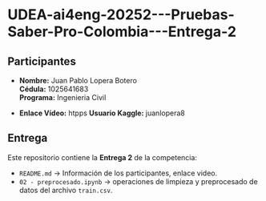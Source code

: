 # UDEA-ai4eng-20252---Pruebas-Saber-Pro-Colombia---Entrega-2

## Participantes
- **Nombre:** Juan Pablo Lopera Botero  
  **Cédula:** 1025641683  
  **Programa:** Ingenieria Civil
  
- **Enlace Vídeo:** htpps
  **Usuario Kaggle:** juanlopera8


## Entrega
Este repositorio contiene la **Entrega 2** de la competencia:
- `README.md` → Información de los participantes, enlace video.
- `02 - preprocesado.ipynb` → operaciones de limpieza y preprocesado de datos del archivo `train.csv`.









